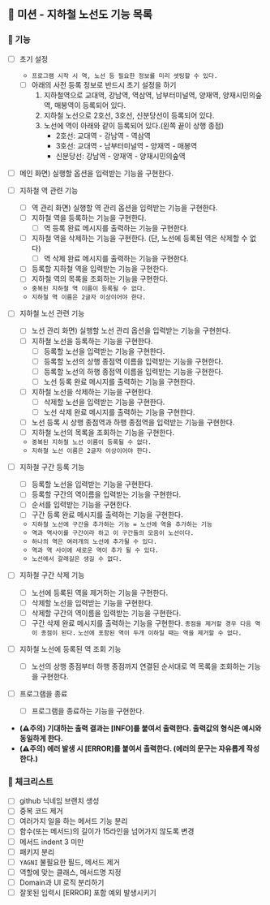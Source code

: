## 🚀 미션 - 지하철 노선도 기능 목록

### 🎨 기능

- [ ] 초기 설정
    + `프로그램 시작 시 역, 노선 등 필요한 정보를 미리 셋팅할 수 있다.`
    + [ ] 아래의 사전 등록 정보로 반드시 초기 설정을 하기
        1. 지하철역으로 교대역, 강남역, 역삼역, 남부터미널역, 양재역, 양재시민의숲역, 매봉역이 등록되어 있다.
        2. 지하철 노선으로 2호선, 3호선, 신분당선이 등록되어 있다.
        3. 노선에 역이 아래와 같이 등록되어 있다.(왼쪽 끝이 상행 종점)
            * 2호선: 교대역 - 강남역 - 역삼역
            * 3호선: 교대역 - 남부터미널역 - 양재역 - 매봉역
            * 신분당선: 강남역 - 양재역 - 양재시민의숲역

- [ ] 메인 화면) 실행할 옵션을 입력받는 기능을 구현한다.

- [ ] 지하철 역 관련 기능
    + [ ] 역 관리 화면) 실행할 역 관리 옵션을 입력받는 기능을 구현한다.
    + [ ] 지하철 역을 등록하는 기능을 구현한다.
        * [ ] 역 등록 완료 메시지를 출력하는 기능을 구현한다.
    + [ ] 지하철 역을 삭제하는 기능을 구현한다. (단, 노선에 등록된 역은 삭제할 수 없다)
        * [ ] 역 삭제 완료 메시지를 출력하는 기능을 구현한다.
    + [ ] 등록할 지하철 역을 입력받는 기능을 구현한다.
    + [ ] 지하철 역의 목록을 조회하는 기능을 구현한다.
    + `중복된 지하철 역 이름이 등록될 수 없다.`
    + `지하철 역 이름은 2글자 이상이어야 한다.`

- [ ] 지하철 노선 관련 기능
    + [ ] 노선 관리 화면) 실행할 노선 관리 옵션을 입력받는 기능을 구현한다.
    + [ ] 지하철 노선을 등록하는 기능을 구현한다.
        * [ ] 등록할 노선을 입력받는 기능을 구현한다.
        * [ ] 등록할 노선의 상행 종점역 이름을 입력받는 기능을 구현한다.
        * [ ] 등록할 노선의 하행 종점역 이름을 입력받는 기능을 구현한다.
        * [ ] 노선 등록 완료 메시지를 출력하는 기능을 구현한다.
    + [ ] 지하철 노선을 삭제하는 기능을 구현한다.
        * [ ] 삭제할 노선을 입력받는 기능을 구현한다.
        * [ ] 노선 삭제 완료 메시지를 출력하는 기능을 구현한다.
    + [ ] 노선 등록 시 상행 종점역과 하행 종점역을 입력받는 기능을 구현한다.
    + [ ] 지하철 노선의 목록을 조회하는 기능을 구현한다.
    + `중복된 지하철 노선 이름이 등록될 수 없다.`
    + `지하철 노선 이름은 2글자 이상이어야 한다.`

- [ ] 지하철 구간 등록 기능
    + [ ] 등록할 노선을 입력받는 기능을 구현한다.
    + [ ] 등록할 구간의 역이름을 입력받는 기능을 구현한다.
    + [ ] 순서를 입력받는 기능을 구현한다.
    + [ ] 구간 등록 완료 메시지를 출력하는 기능을 구현한다.
    + `지하철 노선에 구간을 추가하는 기능 = 노선에 역을 추가하는 기능`
    + `역과 역사이를 구간이라 하고 이 구간들의 모음이 노선이다.`
    + `하나의 역은 여러개의 노선에 추가될 수 있다.`
    + `역과 역 사이에 새로운 역이 추가 될 수 있다.`
    + `노선에서 갈래길은 생길 수 없다.`

- [ ] 지하철 구간 삭제 기능
    + [ ] 노선에 등록된 역을 제거하는 기능을 구현한다.
    + [ ] 삭제할 노선을 입력받는 기능을 구현한다.
    + [ ] 삭제할 구간의 역이름을 입력받는 기능을 구현한다.
    + [ ] 구간 삭제 완료 메시지를 출력하는 기능을 구현한다.
      `종점을 제거할 경우 다음 역이 종점이 된다.`
      `노선에 포함된 역이 두개 이하일 때는 역을 제거할 수 없다.`

- [ ] 지하철 노선에 등록된 역 조회 기능
    + [ ] 노선의 상행 종점부터 하행 종점까지 연결된 순서대로 역 목록을 조회하는 기능을 구현한다.

- [ ] 프로그램을 종료
    + [ ] 프로그램을 종료하는 기능을 구현한다.

+ **(⚠️주의) 기대하는 출력 결과는 [INFO]를 붙여서 출력한다. 출력값의 형식은 예시와 동일하게 한다.**
+ **(⚠️주의) 에러 발생 시 [ERROR]를 붙여서 출력한다. (에러의 문구는 자유롭게 작성한다.)**

### 🍬 체크리스트

- [ ] github 닉네임 브랜치 생성
- [ ] 중복 코드 제거
- [ ] 여러가지 일을 하는 메서드 기능 분리
- [ ] 함수(또는 메서드)의 길이가 15라인을 넘어가지 않도록 변경
- [ ] 메서드 indent 3 미만
- [ ] 패키지 분리
- [ ] `YAGNI` 불필요한 필드, 메서드 제거
- [ ] 역할에 맞는 클래스, 메서드명 지정
- [ ] Domain과 UI 로직 분리하기
- [ ] 잘못된 입력시 [ERROR] 포함 예외 발생시키기
